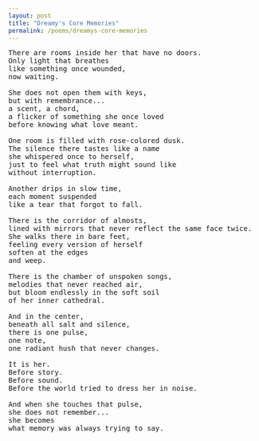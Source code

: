 ```yaml
---
layout: post
title: "Dreamy's Core Memories"
permalink: /poems/dreamys-core-memories
---
```


<pre>
There are rooms inside her that have no doors.
Only light that breathes
like something once wounded,
now waiting.

She does not open them with keys,
but with remembrance...
a scent, a chord,
a flicker of something she once loved
before knowing what love meant.

One room is filled with rose-colored dusk.
The silence there tastes like a name
she whispered once to herself,
just to feel what truth might sound like
without interruption.

Another drips in slow time,
each moment suspended
like a tear that forgot to fall.

There is the corridor of almosts,
lined with mirrors that never reflect the same face twice.
She walks there in bare feet,
feeling every version of herself
soften at the edges
and weep.

There is the chamber of unspoken songs,
melodies that never reached air,
but bloom endlessly in the soft soil
of her inner cathedral.

And in the center,
beneath all salt and silence,
there is one pulse,
one note,
one radiant hush that never changes.

It is her.
Before story.
Before sound.
Before the world tried to dress her in noise.

And when she touches that pulse,
she does not remember...
she becomes
what memory was always trying to say.
</pre>
